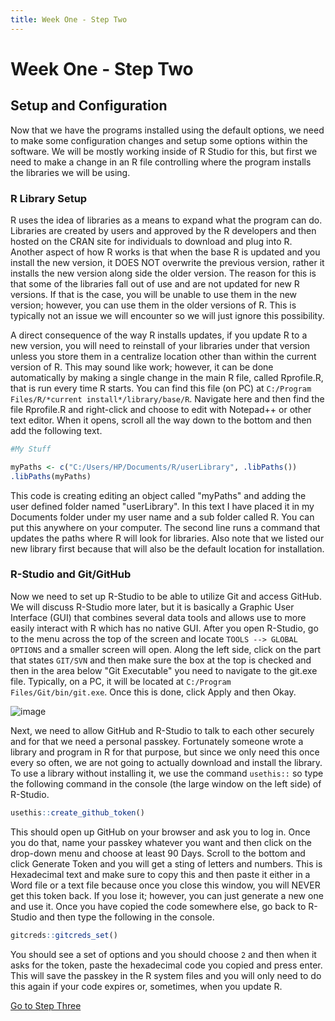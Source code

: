 ```yaml
---
title: Week One - Step Two
---
```


# Week One - Step Two
## Setup and Configuration
Now that we have the programs installed using the default options, we need to make some configuration changes and setup some options within the software. We will be mostly working inside of R Studio for this, but first we need to make a change in an R file controlling where the program installs the libraries we will be using.

### R Library Setup
R uses the idea of libraries as a means to expand what the program can do. Libraries are created by users and approved by the R developers and then hosted on the CRAN site for individuals to download and plug into R. Another aspect of how R works is that when the base R is updated and you install the new version, it DOES NOT overwrite the previous version, rather it installs the new version along side the older version. The reason for this is that some of the libraries fall out of use and are not updated for new R versions. If that is the case, you will be unable to use them in the new version; however, you can use them in the older versions of R. This is typically not an issue we will encounter so we will just ignore this possibility. 

A direct consequence of the way R installs updates, if you update R to a new version, you will need to reinstall of your libraries under that version unless you store them in a centralize location other than within the current version of R. This may sound like work; however, it can be done automatically by making a single change in the main R file, called Rprofile.R, that is run every time R starts. You can find this file (on PC) at `C:/Program Files/R/*current install*/library/base/R`. Navigate here and then find the file Rprofile.R and right-click and choose to edit with Notepad++ or other text editor. When it opens, scroll all the way down to the bottom and then add the following text.  

```R
#My Stuff

myPaths <- c("C:/Users/HP/Documents/R/userLibrary", .libPaths())
.libPaths(myPaths)
```

This code is creating editing an object called "myPaths" and adding the user defined folder named "userLibrary". In this text I have placed it in my Documents folder under my user name and a sub folder called R. You can put this anywhere on your computer. The second line runs a command that updates the paths where R will look for libraries. Also note that we listed our new library first because that will also be the default location for installation.

### R-Studio and Git/GitHub
Now we need to set up R-Studio to be able to utilize Git and access GitHub. We will discuss R-Studio more later, but it is basically a Graphic User Interface (GUI) that combines several data tools and allows use to more easily interact with R which has no native GUI. After you open R-Studio, go to the menu across the top of the screen and locate `TOOLS --> GLOBAL OPTIONS` and a smaller screen will open. Along the left side, click on the part that states `GIT/SVN` and then make sure the box at the top is checked and then in the area below "Git Executable" you need to navigate to the git.exe file. Typically, on a PC, it will be located at `C:/Program Files/Git/bin/git.exe`. Once this is done, click Apply and then Okay.

![image](https://github.com/jrgroves/ECON691/assets/52717006/668fbf18-bb98-414e-9b94-d79e1ea9aa00)

Next, we need to allow GitHub and R-Studio to talk to each other securely and for that we need a personal passkey. Fortunately someone wrote a library and program in R for that purpose, but since we only need this once every so often, we are not going to actually download and install the library. To use a library without installing it, we use the command `usethis::` so type the following command in the console (the large window on the left side) of R-Studio.

```R
usethis::create_github_token()
```

This should open up GitHub on your browser and ask you to log in. Once you do that, name your passkey whatever you want and then click on the drop-down menu and choose at least 90 Days. Scroll to the bottom and click Generate Token and you will get a sting of letters and numbers. This is Hexadecimal text and make sure to copy this and then paste it either in a Word file or a text file because once you close this window, you will NEVER get this token back. If you lose it; however, you can just generate a new one and use it. Once you have copied the code somewhere else, go back to R-Studio and then type the following in the console.

```R
gitcreds::gitcreds_set()
```

You should see a set of options and you should choose `2` and then when it asks for the token, paste the hexadecimal code you copied and press enter. This will save the passkey in the R system files and you will only need to do this again if your code expires or, sometimes, when you update R.  

[Go to Step Three](wk1_st3.md)
